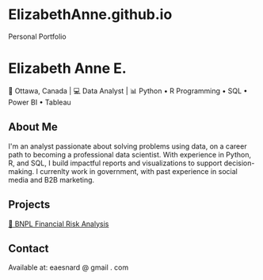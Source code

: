 # ElizabethAnne.github.io
Personal Portfolio
<!-- index.html -->
<!DOCTYPE html>
<html lang="en">

<body>
  <h1>Elizabeth Anne E.</h1>
  <p>📍 Ottawa, Canada | 💻 Data Analyst | 📊 Python • R Programming • SQL • Power BI • Tableau</p>

  <div class="section">
    <h2>About Me</h2>
    <p>I'm an analyst passionate about solving problems using data, on a career path to becoming a professional data scientist. With experience in Python, R, and SQL, I build impactful reports and visualizations to support decision-making. I currenlty work in government, with past experience in social media and B2B marketing.</p>
  </div>

  <div class="section projects">
    <h2>Projects</h2>
    <a href="https://github.com/elizabethanneTMU820/CIND820_BNPL">📌 BNPL Financial Risk Analysis</a>
  </div>

  <div class="section">
    <h2>Contact</h2>
    <p>Available at: eaesnard @ gmail . com</p>
  </div>
</body>
</html>
